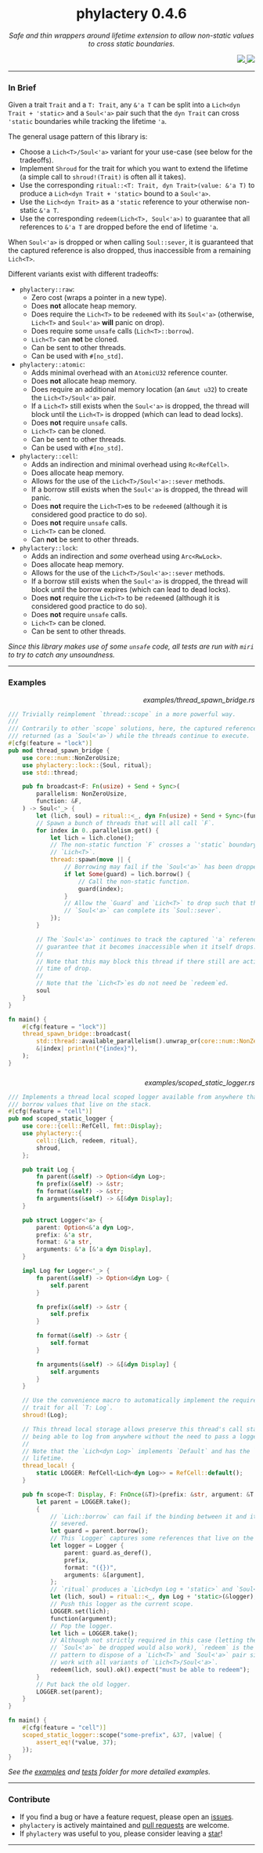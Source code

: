 <div align="center"> <h1> phylactery 0.4.6 </h1> </div>

<p align="center">
    <em> 
Safe and thin wrappers around lifetime extension to allow non-static values to cross static boundaries.
    </em>
</p>

<div align="right">
    <a href="https://github.com/Magicolo/phylactery/actions/workflows/test.yml"> <img src="https://github.com/Magicolo/phylactery/actions/workflows/test.yml/badge.svg"> </a>
    <a href="https://crates.io/crates/phylactery"> <img src="https://img.shields.io/crates/v/phylactery.svg"> </a>
</div>

---
### In Brief
Given a trait `Trait` and a `T: Trait`, any `&'a T` can be split into a `Lich<dyn Trait + 'static>` and a `Soul<'a>` pair such that the `dyn Trait` can cross `'static` boundaries while tracking the lifetime `'a`.

The general usage pattern of this library is:
- Choose a `Lich<T>/Soul<'a>` variant for your use-case (see below for the tradeoffs).
- Implement `Shroud` for the trait for which you want to extend the lifetime (a simple call to `shroud!(Trait)` is often all it takes).
- Use the corresponding `ritual::<T: Trait, dyn Trait>(value: &'a T)` to produce a `Lich<dyn Trait + 'static>` bound to a `Soul<'a>`.
- Use the `Lich<dyn Trait>` as a `'static` reference to your otherwise non-static `&'a T`.
- Use the corresponding `redeem(Lich<T>, Soul<'a>)` to guarantee that all references to `&'a T` are dropped before the end of lifetime `'a`.

When `Soul<'a>` is dropped or when calling `Soul::sever`, it is guaranteed that the captured reference is also dropped, thus
inaccessible from a remaining `Lich<T>`.

Different variants exist with different tradeoffs:
- `phylactery::raw`:
    - Zero cost (wraps a pointer in a new type).
    - Does **not** allocate heap memory.
    - Does require the `Lich<T>` to be `redeem`ed with its `Soul<'a>` (otherwise, `Lich<T>` and `Soul<'a>` **will** panic on drop).
    - Does require some `unsafe` calls (`Lich<T>::borrow`).
    - `Lich<T>` can **not** be cloned.
    - Can be sent to other threads.
    - Can be used with `#[no_std]`.
- `phylactery::atomic`:
    - Adds minimal overhead with an `AtomicU32` reference counter.
    - Does **not** allocate heap memory.
    - Does require an additional memory location (an `&mut u32`) to create the `Lich<T>/Soul<'a>` pair.
    - If a `Lich<T>` still exists when the `Soul<'a>` is dropped, the thread will block until the `Lich<T>` is dropped (which can lead to dead locks).
    - Does **not** require `unsafe` calls.
    - `Lich<T>` can be cloned.
    - Can be sent to other threads.
    - Can be used with `#[no_std]`.
- `phylactery::cell`:
    - Adds an indirection and minimal overhead using `Rc<RefCell>`.
    - Does allocate heap memory.
    - Allows for the use of the `Lich<T>/Soul<'a>::sever` methods.
    - If a borrow still exists when the `Soul<'a>` is dropped, the thread will panic.
    - Does **not** require the `Lich<T>`es to be `redeem`ed (although it is considered good practice to do so).
    - Does **not** require `unsafe` calls.
    - `Lich<T>` can be cloned.
    - Can **not** be sent to other threads.
- `phylactery::lock`:
    - Adds an indirection and *some* overhead using `Arc<RwLock>`.
    - Does allocate heap memory.
    - Allows for the use of the `Lich<T>/Soul<'a>::sever` methods.
    - If a borrow still exists when the `Soul<'a>` is dropped, the thread will block until the borrow expires (which can lead to dead locks).
    - Does **not** require the `Lich<T>` to be `redeem`ed (although it is considered good practice to do so).
    - Does **not** require `unsafe` calls.
    - `Lich<T>` can be cloned.
    - Can be sent to other threads.
    
*Since this library makes use of some `unsafe` code, all tests are run with `miri` to try to catch any unsoundness.*

---
### Examples

<p align="right"><em> examples/thread_spawn_bridge.rs </em></p>

```rust
/// Trivially reimplement `thread::scope` in a more powerful way.
///
/// Contrarily to other `scope` solutions, here, the captured reference can be
/// returned (as a `Soul<'a>`) while the threads continue to execute.
#[cfg(feature = "lock")]
pub mod thread_spawn_bridge {
    use core::num::NonZeroUsize;
    use phylactery::lock::{Soul, ritual};
    use std::thread;

    pub fn broadcast<F: Fn(usize) + Send + Sync>(
        parallelism: NonZeroUsize,
        function: &F,
    ) -> Soul<'_> {
        let (lich, soul) = ritual::<_, dyn Fn(usize) + Send + Sync>(function);
        // Spawn a bunch of threads that will all call `F`.
        for index in 0..parallelism.get() {
            let lich = lich.clone();
            // The non-static function `F` crosses a `'static` boundary protected by the
            // `Lich<T>`.
            thread::spawn(move || {
                // Borrowing may fail if the `Soul<'a>` has been dropped/severed.
                if let Some(guard) = lich.borrow() {
                    // Call the non-static function.
                    guard(index);
                }
                // Allow the `Guard` and `Lich<T>` to drop such that the
                // `Soul<'a>` can complete its `Soul::sever`.
            });
        }

        // The `Soul<'a>` continues to track the captured `'a` reference and will
        // guarantee that it becomes inaccessible when it itself drops.
        //
        // Note that this may block this thread if there still are active borrows at the
        // time of drop.
        //
        // Note that the `Lich<T>`es do not need be `redeem`ed.
        soul
    }
}

fn main() {
    #[cfg(feature = "lock")]
    thread_spawn_bridge::broadcast(
        std::thread::available_parallelism().unwrap_or(core::num::NonZeroUsize::MIN),
        &|index| println!("{index}"),
    );
}

```

###

<p align="right"><em> examples/scoped_static_logger.rs </em></p>

```rust
/// Implements a thread local scoped logger available from anywhere that can
/// borrow values that live on the stack.
#[cfg(feature = "cell")]
pub mod scoped_static_logger {
    use core::{cell::RefCell, fmt::Display};
    use phylactery::{
        cell::{Lich, redeem, ritual},
        shroud,
    };

    pub trait Log {
        fn parent(&self) -> Option<&dyn Log>;
        fn prefix(&self) -> &str;
        fn format(&self) -> &str;
        fn arguments(&self) -> &[&dyn Display];
    }

    pub struct Logger<'a> {
        parent: Option<&'a dyn Log>,
        prefix: &'a str,
        format: &'a str,
        arguments: &'a [&'a dyn Display],
    }

    impl Log for Logger<'_> {
        fn parent(&self) -> Option<&dyn Log> {
            self.parent
        }

        fn prefix(&self) -> &str {
            self.prefix
        }

        fn format(&self) -> &str {
            self.format
        }

        fn arguments(&self) -> &[&dyn Display] {
            self.arguments
        }
    }

    // Use the convenience macro to automatically implement the required `Shroud`
    // trait for all `T: Log`.
    shroud!(Log);

    // This thread local storage allows preserve this thread's call stack while
    // being able to log from anywhere without the need to pass a logger around.
    //
    // Note that the `Lich<dyn Log>` implements `Default` and has the `'static`
    // lifetime.
    thread_local! {
        static LOGGER: RefCell<Lich<dyn Log>> = RefCell::default();
    }

    pub fn scope<T: Display, F: FnOnce(&T)>(prefix: &str, argument: &T, function: F) {
        let parent = LOGGER.take();
        {
            // `Lich::borrow` can fail if the binding between it and its `Soul<'a>` has been
            // severed.
            let guard = parent.borrow();
            // This `Logger` captures some references that live on the stack.
            let logger = Logger {
                parent: guard.as_deref(),
                prefix,
                format: "({})",
                arguments: &[argument],
            };
            // `ritual` produces a `Lich<dyn Log + 'static>` and `Soul<'a>` pair.
            let (lich, soul) = ritual::<_, dyn Log + 'static>(&logger);
            // Push this logger as the current scope.
            LOGGER.set(lich);
            function(argument);
            // Pop the logger.
            let lich = LOGGER.take();
            // Although not strictly required in this case (letting the `Lich<T>` and
            // `Soul<'a>` be dropped would also work), `redeem` is the recommended
            // pattern to dispose of a `Lich<T>` and `Soul<'a>` pair since it is going to
            // work with all variants of `Lich<T>/Soul<'a>`.
            redeem(lich, soul).ok().expect("must be able to redeem");
        }
        // Put back the old logger.
        LOGGER.set(parent);
    }
}

fn main() {
    #[cfg(feature = "cell")]
    scoped_static_logger::scope("some-prefix", &37, |value| {
        assert_eq!(*value, 37);
    });
}

```

_See the [examples](examples/) and [tests](tests/) folder for more detailed examples._

---
### Contribute
- If you find a bug or have a feature request, please open an [issues](https://github.com/Magicolo/phylactery/issues).
- `phylactery` is actively maintained and [pull requests](https://github.com/Magicolo/phylactery/pulls) are welcome.
- If `phylactery` was useful to you, please consider leaving a [star](https://github.com/Magicolo/phylactery)!

---
